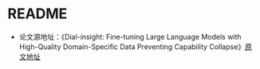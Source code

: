 # README

- 论文源地址：《Dial-insight: Fine-tuning Large Language Models with High-Quality Domain-Specific Data Preventing Capability Collapse》[原文地址](https://arxiv.org/pdf/2403.09167.pdf)
